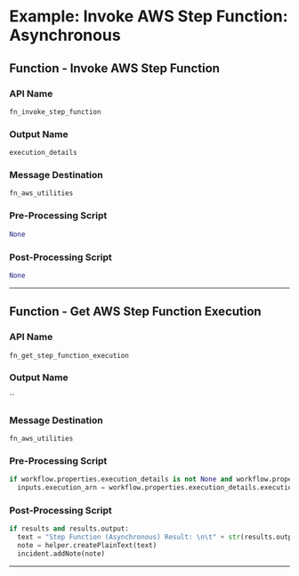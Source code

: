 <!--
    DO NOT MANUALLY EDIT THIS FILE
    THIS FILE IS AUTOMATICALLY GENERATED WITH resilient-circuits codegen
-->

# Example: Invoke AWS Step Function: Asynchronous

## Function - Invoke AWS Step Function

### API Name
`fn_invoke_step_function`

### Output Name
`execution_details`

### Message Destination
`fn_aws_utilities`

### Pre-Processing Script
```python
None
```

### Post-Processing Script
```python
None
```

---

## Function - Get AWS Step Function Execution

### API Name
`fn_get_step_function_execution`

### Output Name
``

### Message Destination
`fn_aws_utilities`

### Pre-Processing Script
```python
if workflow.properties.execution_details is not None and workflow.properties.execution_details.executionArn is not None:
  inputs.execution_arn = workflow.properties.execution_details.executionArn
```

### Post-Processing Script
```python
if results and results.output:
  text = "Step Function (Asynchronous) Result: \n\t" + str(results.output)
  note = helper.createPlainText(text)
  incident.addNote(note)
```

---

